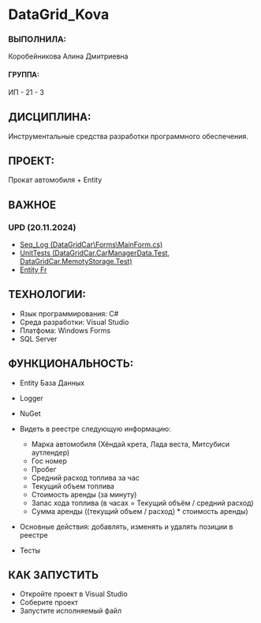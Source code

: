 # DataGrid_Kova

### ВЫПОЛНИЛА:
Коробейникова Алина Дмитриевна
#### ГРУППА:
ИП - 21 - 3

## ДИСЦИПЛИНА:

Инструментальные средства разработки программного обеспечения.

## ПРОЕКТ: 

Прокат автомобиля + Entity

## ВАЖНОЕ
### UPD (20.11.2024)

+ [Seq_Log (DataGridCar\Forms\MainForm.cs)](https://github.com/kkoova/DataGrid_Kova/blob/9449f4e340b3a7f2691752dabfa70ea90fa812b8/Seq.png)
+ [UnitTests (DataGridCar.CarManagerData.Test, DataGridCar.MemotyStorage.Test)](https://github.com/kkoova/DataGrid_Kova/blob/9449f4e340b3a7f2691752dabfa70ea90fa812b8/UnitTest.png)
+ [Entity Fr](https://github.com/kkoova/DataGrid_Kova/blob/23808e0268b15d1c6a9ffcf8a2f6645953710e2d/Entity.png)

## ТЕХНОЛОГИИ:

+ Язык программирования: C#
+ Среда разработки: Visual Studio
+ Платфома: Windows Forms
+ SQL Server

## ФУНКЦИОНАЛЬНОСТЬ:

+ Entity База Данных
+ Logger
+ NuGet
+ Видеть в реестре следующую информацию:
  + Марка автомобиля (Хёндай крета, Лада веста, Митсубиси аутлендер)
  + Гос номер
  + Пробег
  + Средний расход топлива за час
  + Текущий объем топлива
  + Стоимость аренды (за минуту)
  + Запас хода топлива (в часах = Текущий объём / средний расход)
  + Сумма аренды ((текущий объем / расход) * стоимость аренды)
    
+ Основные действия: добавлять, изменять и удалять позиции в реестре
+ Тесты

## КАК ЗАПУСТИТЬ

+ Откройте проект в Visual Studio
+ Соберите проект
+ Запустите исполняемый файл
